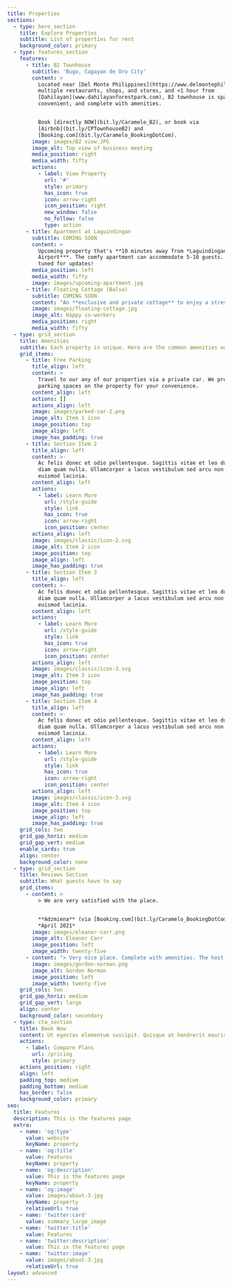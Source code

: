 ```yaml
---
title: Properties
sections:
  - type: hero_section
    title: Explore Properties
    subtitle: List of properties for rent
    background_color: primary
  - type: features_section
    features:
      - title: B2 Townhouse
        subtitle: 'Bugo, Cagayan de Oro City'
        content: >
          Located near [Del Monte Philippines](https://www.delmontephil.com),
          multiple restaurants, shops, and stores, and <1 hour from
          [Dahilayan](www.dahilayanforestpark.com), B2 townhouse is spacious,
          convenient, and complete with amenities.


          Book [directly NOW](bit.ly/Caramelo_B2), or book via
          [Airbnb](bit.ly/CPTownhouseB2) and
          [Booking.com](bit.ly/Caramelo_BookingDotCom).
        image: images/B2 view.JPG
        image_alt: Top view of business meeting
        media_position: right
        media_width: fifty
        actions:
          - label: View Property
            url: '#'
            style: primary
            has_icon: true
            icon: arrow-right
            icon_position: right
            new_window: false
            no_follow: false
            type: action
      - title: Apartment at Laguindingan
        subtitle: COMING SOON
        content: >
          Upcoming property that's **10 minutes away from *Laguindingan
          Airport***. The comfy apartment can accommodate 5-10 guests. Stay
          tuned for updates!
        media_position: left
        media_width: fifty
        image: images/upcoming-apartment.jpg
      - title: Floating Cottage (Balsa)
        subtitle: COMING SOON
        content: "An **exclusive and private cottage** to enjoy a stress-free and COVID-free getaway with your friends and family.\_*Balsa*'s are becoming more popular now that more people are looking for a **safe** **vacation** in the 'new normal'.\n\nIt's just you, your loved ones, and the sea.\n"
        image: images/floating-cottage.jpg
        image_alt: Happy co-workers
        media_position: right
        media_width: fifty
  - type: grid_section
    title: Amenities
    subtitle: Each property is unique. Here are the common amenities worth highlighting.
    grid_items:
      - title: Free Parking
        title_align: left
        content: >
          Travel to our any of our properties via a private car. We provide free
          parking spaces on the property for your convenience. 
        content_align: left
        actions: []
        actions_align: left
        image: images/parked-car-2.png
        image_alt: Item 1 icon
        image_position: top
        image_align: left
        image_has_padding: true
      - title: Section Item 2
        title_align: left
        content: >-
          Ac felis donec et odio pellentesque. Sagittis vitae et leo duis ut
          diam quam nulla. Ullamcorper a lacus vestibulum sed arcu non odio
          euismod lacinia.
        content_align: left
        actions:
          - label: Learn More
            url: /style-guide
            style: link
            has_icon: true
            icon: arrow-right
            icon_position: center
        actions_align: left
        image: images/classic/icon-2.svg
        image_alt: Item 2 icon
        image_position: top
        image_align: left
        image_has_padding: true
      - title: Section Item 3
        title_align: left
        content: >-
          Ac felis donec et odio pellentesque. Sagittis vitae et leo duis ut
          diam quam nulla. Ullamcorper a lacus vestibulum sed arcu non odio
          euismod lacinia.
        content_align: left
        actions:
          - label: Learn More
            url: /style-guide
            style: link
            has_icon: true
            icon: arrow-right
            icon_position: center
        actions_align: left
        image: images/classic/icon-3.svg
        image_alt: Item 3 icon
        image_position: top
        image_align: left
        image_has_padding: true
      - title: Section Item 4
        title_align: left
        content: >-
          Ac felis donec et odio pellentesque. Sagittis vitae et leo duis ut
          diam quam nulla. Ullamcorper a lacus vestibulum sed arcu non odio
          euismod lacinia.
        content_align: left
        actions:
          - label: Learn More
            url: /style-guide
            style: link
            has_icon: true
            icon: arrow-right
            icon_position: center
        actions_align: left
        image: images/classic/icon-3.svg
        image_alt: Item 4 icon
        image_position: top
        image_align: left
        image_has_padding: true
    grid_cols: two
    grid_gap_horiz: medium
    grid_gap_vert: medium
    enable_cards: true
    align: center
    background_color: none
  - type: grid_section
    title: Reviews Section
    subtitle: What guests have to say
    grid_items:
      - content: >
          > We are very satisfied with the place.


          **Adzmiena** (via [Booking.com](bit.ly/Caramelo_BookingDotCom)),
          *April 2021*
        image: images/eleanor-carr.png
        image_alt: Eleanor Carr
        image_position: left
        image_width: twenty-five
      - content: "> Very nice place. Complete with amenities. The host was very accommodating and prompt in answering queries.\n\n**Nathaniel**\_(via\_[Airbnb](bit.ly/CPTownhouseB2)), *April 2021*\n"
        image: images/gordon-norman.png
        image_alt: Gordon Norman
        image_position: left
        image_width: twenty-five
    grid_cols: two
    grid_gap_horiz: medium
    grid_gap_vert: large
    align: center
    background_color: secondary
  - type: cta_section
    title: Book Now
    content: Ut egestas elementum suscipit. Quisque at hendrerit mauris.
    actions:
      - label: Compare Plans
        url: /pricing
        style: primary
    actions_position: right
    align: left
    padding_top: medium
    padding_bottom: medium
    has_border: false
    background_color: primary
seo:
  title: Features
  description: This is the features page
  extra:
    - name: 'og:type'
      value: website
      keyName: property
    - name: 'og:title'
      value: Features
      keyName: property
    - name: 'og:description'
      value: This is the features page
      keyName: property
    - name: 'og:image'
      value: images/about-3.jpg
      keyName: property
      relativeUrl: true
    - name: 'twitter:card'
      value: summary_large_image
    - name: 'twitter:title'
      value: Features
    - name: 'twitter:description'
      value: This is the features page
    - name: 'twitter:image'
      value: images/about-3.jpg
      relativeUrl: true
layout: advanced
---
```


